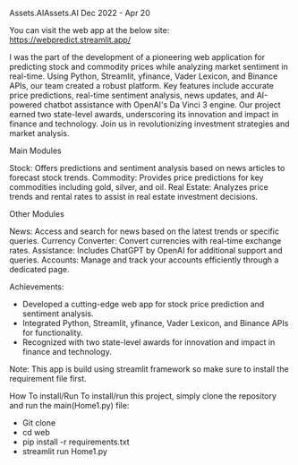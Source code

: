 Assets.AIAssets.AI
Dec 2022 - Apr 20

You can visit the web app at the below site:
https://webpredict.streamlit.app/

I was the part of the development of a pioneering web application for predicting stock and commodity prices while analyzing market sentiment in real-time. Using Python, Streamlit, yfinance, Vader Lexicon, and Binance APIs, our team created a robust platform. Key features include accurate price predictions, real-time sentiment analysis, news updates, and AI-powered chatbot assistance with OpenAI's Da Vinci 3 engine. Our project earned two state-level awards, underscoring its innovation and impact in finance and technology. Join us in revolutionizing investment strategies and market analysis.

Main Modules

Stock: Offers predictions and sentiment analysis based on news articles to forecast stock trends.
Commodity: Provides price predictions for key commodities including gold, silver, and oil.
Real Estate: Analyzes price trends and rental rates to assist in real estate investment decisions.

Other Modules

News: Access and search for news based on the latest trends or specific queries.
Currency Converter: Convert currencies with real-time exchange rates.
Assistance: Includes ChatGPT by OpenAI for additional support and queries.
Accounts: Manage and track your accounts efficiently through a dedicated page.

Achievements:
- Developed a cutting-edge web app for stock price prediction and sentiment analysis.
- Integrated Python, Streamlit, yfinance, Vader Lexicon, and Binance APIs for functionality.
- Recognized with two state-level awards for innovation and impact in finance and technology.

Note: This app is build using streamlit framework so make sure to install the requirement file first.

How To install/Run 
To install/run this project, simply clone the repository and run the main(Home1.py) file:
- Git clone 
- cd web
- pip install -r requirements.txt
- streamlit run Home1.py
